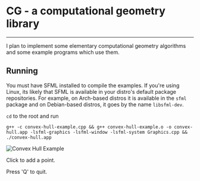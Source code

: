 # CG - a computational geometry library
---

I plan to implement some elementary computational geometry algorithms
and some example programs which use them.

## Running

You must have SFML installed to compile the examples.
If you're using Linux, its likely that SFML is available in your
distro's default package repositories. For example, on Arch-based
distros it is available in the `sfml` package and on Debian-based
distros, it goes by the name `libsfml-dev`.

`cd` to the root and run

    g++ -c convex-hull-example.cpp && g++ convex-hull-example.o -o convex-hull.app -lsfml-graphics -lsfml-window -lsfml-system Graphics.cpp && ./convex-hull.app

![Convex Hull Example](https://i.imgur.com/AQzWLGa.png)

Click to add a point.

Press 'Q' to quit.
